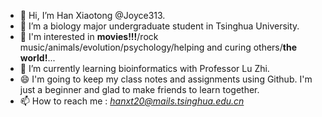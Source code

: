 - 👋 Hi, I’m Han Xiaotong @Joyce313.
- 👀 I’m a biology major undergraduate student in Tsinghua University.
- 🦋 I'm interested in **movies!!!**/rock music/animals/evolution/psychology/helping and curing others/**the world!**...
- 🌱 I’m currently learning bioinformatics with Professor Lu Zhi.
- 😄 I'm going to keep my class notes and assignments using Github. I'm just a beginner and glad to make friends to learn together.
- 📫 How to reach me : *<hanxt20@mails.tsinghua.edu.cn>*

<!---
Joyce313/Joyce313 is a ✨ special ✨ repository because its `README.md` (this file) appears on your GitHub profile.
You can click the Preview link to take a look at your changes.
--->
